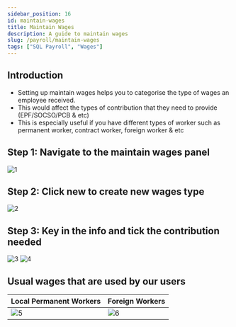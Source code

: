 ```yaml
---
sidebar_position: 16
id: maintain-wages
title: Maintain Wages
description: A guide to maintain wages
slug: /payroll/maintain-wages
tags: ["SQL Payroll", "Wages"]
---
```


## Introduction

- Setting up maintain wages helps you to categorise the type of wages an employee received.
- This would affect the types of contribution that they need to provide (EPF/SOCSO/PCB & etc)
- This is especially useful if you have different types of worker such as
permanent worker, contract worker, foreign worker & etc

## Step 1: Navigate to the maintain wages panel

![1](/img/payroll/maintain-wages/1.png)

## Step 2: Click new to create new wages type

![2](/img/payroll/maintain-wages/2.png)

## Step 3: Key in the info and tick the contribution needed

![3](/img/payroll/maintain-wages/3.png)
![4](/img/payroll/maintain-wages/4.png)

## Usual wages that are used by our users

|Local Permanent Workers|Foreign Workers|
|----------------------|----------|
|![5](/img/payroll/maintain-wages/5.png)|![6](/img/payroll/maintain-wages/6.png)|